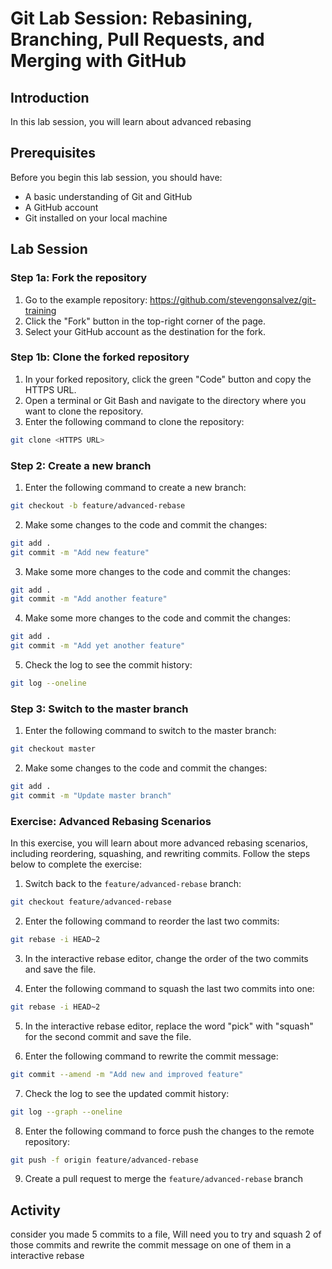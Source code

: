 # Git Lab Session: Rebasining, Branching, Pull Requests, and Merging with GitHub

## Introduction

In this lab session, you will learn about advanced rebasing

## Prerequisites

Before you begin this lab session, you should have:

- A basic understanding of Git and GitHub
- A GitHub account
- Git installed on your local machine

## Lab Session

### Step 1a: Fork the repository

1. Go to the example repository: https://github.com/stevengonsalvez/git-training
2. Click the "Fork" button in the top-right corner of the page.
3. Select your GitHub account as the destination for the fork.

### Step 1b: Clone the forked repository

1. In your forked repository, click the green "Code" button and copy the HTTPS URL.
2. Open a terminal or Git Bash and navigate to the directory where you want to clone the repository.
3. Enter the following command to clone the repository:

```bash
git clone <HTTPS URL>
```

### Step 2: Create a new branch

1. Enter the following command to create a new branch:

```bash
git checkout -b feature/advanced-rebase
```

2. Make some changes to the code and commit the changes:

```bash
git add .
git commit -m "Add new feature"
```

3. Make some more changes to the code and commit the changes:

```bash
git add .
git commit -m "Add another feature"
```

4. Make some more changes to the code and commit the changes:

```bash
git add .
git commit -m "Add yet another feature"
```

5. Check the log to see the commit history:

```bash
git log --oneline
```

### Step 3: Switch to the master branch

1. Enter the following command to switch to the master branch:

```bash
git checkout master
```

2. Make some changes to the code and commit the changes:

```bash
git add .
git commit -m "Update master branch"
```

### Exercise: Advanced Rebasing Scenarios

In this exercise, you will learn about more advanced rebasing scenarios, including reordering, squashing, and rewriting commits. Follow the steps below to complete the exercise:

1. Switch back to the `feature/advanced-rebase` branch:

```bash
git checkout feature/advanced-rebase
```

2. Enter the following command to reorder the last two commits:

```bash
git rebase -i HEAD~2
```

3. In the interactive rebase editor, change the order of the two commits and save the file.

4. Enter the following command to squash the last two commits into one:

```bash
git rebase -i HEAD~2
```

5. In the interactive rebase editor, replace the word "pick" with "squash" for the second commit and save the file.

6. Enter the following command to rewrite the commit message:

```bash
git commit --amend -m "Add new and improved feature"
```

7. Check the log to see the updated commit history:

```bash
git log --graph --oneline
```

8. Enter the following command to force push the changes to the remote repository:

```bash
git push -f origin feature/advanced-rebase
```

9. Create a pull request to merge the `feature/advanced-rebase` branch



## Activity

consider you made 5 commits to a file, Will need you to try and squash 2 of those commits and rewrite the commit message on one of them in a interactive rebase